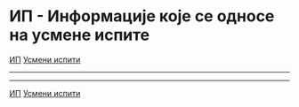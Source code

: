 # ИП - Информације које се односе на усмене испите

[ИП](../../README.md)  [Усмени испити](../README.md)

---

---  

[ИП](../../README.md)  [Усмени испити](../README.md)